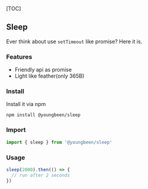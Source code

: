
[TOC]

## Sleep

Ever think about use `setTimeout` like promise? Here it is.

### Features

* Friendly api as promise
* Light like feather(only 365B)

### Install

Install it via npm

```shell
npm install @youngbeen/sleep
```

### Import

```javascript
import { sleep } from '@youngbeen/sleep'
```

### Usage

```javascript
sleep(2000).then(() => {
  // run after 2 seconds
})
```
